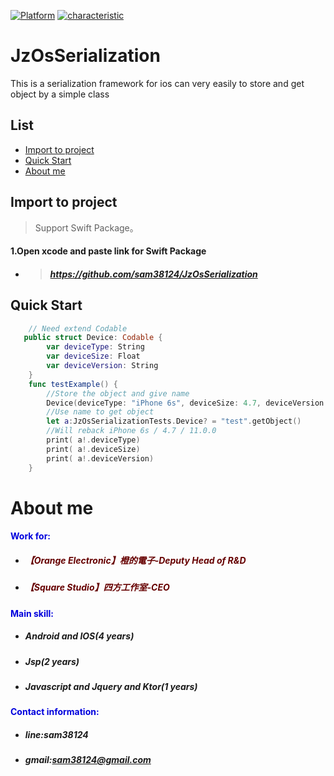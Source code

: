 [![Platform](https://img.shields.io/badge/Platform-%20IOS%20-brightgreen.svg)](https://github.com/sam38124)
[![characteristic](https://img.shields.io/badge/特點-%20輕量級%20%7C%20簡單易用%20%20%7C%20穩定%20-brightgreen.svg)](https://github.com/sam38124)
# JzOsSerialization
This is a serialization framework for ios can very easily to store and get object by a simple class
## List
* [Import to project](#Import)
* [Quick Start](#start)
* [About me](#About)


<a name="Import"></a>
## Import to project
> Support Swift Package。 <br/>

#### 1.Open xcode and paste link for Swift Package
+ > ##### https://github.com/sam38124/JzOsSerialization
<a name="start"></a>
## Quick Start
```swift
    // Need extend Codable
   public struct Device: Codable {
        var deviceType: String
        var deviceSize: Float
        var deviceVersion: String
    }
    func testExample() {
        //Store the object and give name
        Device(deviceType: "iPhone 6s", deviceSize: 4.7, deviceVersion: "11.0.0").storeObject(name: "test")
        //Use name to get object
        let a:JzOsSerializationTests.Device? = "test".getObject()
        //Will reback iPhone 6s / 4.7 / 11.0.0
        print( a!.deviceType)
        print( a!.deviceSize)
        print( a!.deviceVersion)
    }
```



<a name="About"></a>
# About me
#### <font color="#0000dd"> Work for: </font><br /> 
+ ##### <font color="#660000">【Orange Electronic】橙的電子-Deputy Head of R&D </font><br /> 
+ ##### <font color="#660000">【Square Studio】四方工作室-CEO </font><br />
#### <font color="#0000dd"> Main skill: </font><br /> 
+ ##### Android and IOS(4 years)<br/>  
+ ##### Jsp(2 years)<br/> 
+ ##### Javascript and Jquery and Ktor(1 years)<br /> 
#### <font color="#0000dd"> Contact information: </font><br /> 
+  ##### line:sam38124<br /> 

+  ##### gmail:sam38124@gmail.com

